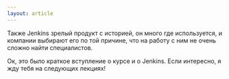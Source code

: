 ```yaml
---
layout: article
---
```

Также Jenkins зрелый продукт с историей, он много где используется, и компании выбирают его по той причине, что на работу с ним не очень сложно найти специалистов.

Ок, это было краткое вступление о курсе и о Jenkins. Если интересно, я жду тебя на следующих лекциях!
